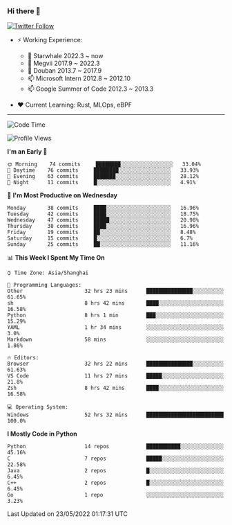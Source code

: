 ### Hi there 👋

[![Twitter Follow](https://img.shields.io/twitter/follow/tianweidut?style=social)](https://twitter.com/tianweidut)

- ⚡ Working Experience:
  - 🔭 Starwhale 2022.3 ~ now
  - 🌱 Megvii 2017.9 ~ 2022.3
  - 🌱 Douban 2013.7 ~ 2017.9
  - 📫 Microsoft Intern 2012.8 ~ 2012.10
  - 📫 Google Summer of Code 2012.3 ~ 2013.3

- ❤️ Current Learning: Rust, MLOps, eBPF

---
<!--START_SECTION:waka-->
![Code Time](http://img.shields.io/badge/Code%20Time-0%20secs-blue)

![Profile Views](http://img.shields.io/badge/Profile%20Views-97-blue)

**I'm an Early 🐤** 

```text
🌞 Morning    74 commits     ████████░░░░░░░░░░░░░░░░░   33.04% 
🌆 Daytime    76 commits     ████████░░░░░░░░░░░░░░░░░   33.93% 
🌃 Evening    63 commits     ███████░░░░░░░░░░░░░░░░░░   28.12% 
🌙 Night      11 commits     █░░░░░░░░░░░░░░░░░░░░░░░░   4.91%

```
📅 **I'm Most Productive on Wednesday** 

```text
Monday       38 commits     ████░░░░░░░░░░░░░░░░░░░░░   16.96% 
Tuesday      42 commits     ████░░░░░░░░░░░░░░░░░░░░░   18.75% 
Wednesday    47 commits     █████░░░░░░░░░░░░░░░░░░░░   20.98% 
Thursday     38 commits     ████░░░░░░░░░░░░░░░░░░░░░   16.96% 
Friday       19 commits     ██░░░░░░░░░░░░░░░░░░░░░░░   8.48% 
Saturday     15 commits     █░░░░░░░░░░░░░░░░░░░░░░░░   6.7% 
Sunday       25 commits     ██░░░░░░░░░░░░░░░░░░░░░░░   11.16%

```


📊 **This Week I Spent My Time On** 

```text
⌚︎ Time Zone: Asia/Shanghai

💬 Programming Languages: 
Other                    32 hrs 23 mins      ███████████████░░░░░░░░░░   61.65% 
sh                       8 hrs 42 mins       ████░░░░░░░░░░░░░░░░░░░░░   16.58% 
Python                   8 hrs 1 min         ███░░░░░░░░░░░░░░░░░░░░░░   15.29% 
YAML                     1 hr 34 mins        ░░░░░░░░░░░░░░░░░░░░░░░░░   3.0% 
Markdown                 58 mins             ░░░░░░░░░░░░░░░░░░░░░░░░░   1.86%

🔥 Editors: 
Browser                  32 hrs 22 mins      ███████████████░░░░░░░░░░   61.63% 
VS Code                  11 hrs 27 mins      █████░░░░░░░░░░░░░░░░░░░░   21.8% 
Zsh                      8 hrs 42 mins       ████░░░░░░░░░░░░░░░░░░░░░   16.58%

💻 Operating System: 
Windows                  52 hrs 32 mins      █████████████████████████   100.0%

```

**I Mostly Code in Python** 

```text
Python                   14 repos            ███████████░░░░░░░░░░░░░░   45.16% 
C                        7 repos             █████░░░░░░░░░░░░░░░░░░░░   22.58% 
Java                     2 repos             █░░░░░░░░░░░░░░░░░░░░░░░░   6.45% 
C++                      2 repos             █░░░░░░░░░░░░░░░░░░░░░░░░   6.45% 
Go                       1 repo              ░░░░░░░░░░░░░░░░░░░░░░░░░   3.23%

```



 Last Updated on 23/05/2022 01:17:31 UTC
<!--END_SECTION:waka-->